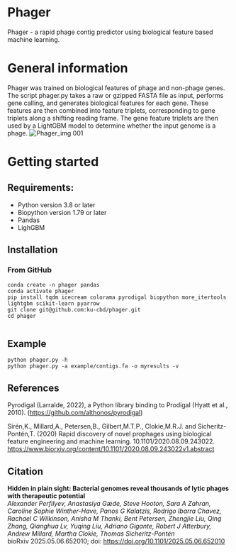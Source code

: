 # Phager

Phager - a rapid phage contig predictor using biological feature based machine learning. 

# General information
Phager was trained on biological features of phage and non-phage genes. The script phager.py takes a raw or gzipped FASTA file as input, performs gene calling, and generates biological features for each gene. These features are then combined into feature triplets, corresponding to gene triplets along a shifting reading frame. The gene feature triplets are then used by a LightGBM model to determine whether the input genome is a phage.
![Phager_img 001](https://github.com/user-attachments/assets/69961a06-c552-4315-a08c-b563a1dad561)



# Getting started 
## Requirements: 

- Python version 3.8 or later
- Biopython version 1.79 or later
- Pandas
- LighGBM


## Installation 
### From GitHub

```
conda create -n phager pandas
conda activate phager
pip install tqdm icecream colorama pyrodigal biopython more_itertools lightgbm scikit-learn pyarrow
git clone git@github.com:ku-cbd/phager.git
cd phager


```

## Example

```
python phager.py -h
python phager.py -a example/contigs.fa -o myresults -v
```
## References

Pyrodigal (Larralde, 2022), a Python library binding to Prodigal (Hyatt et al., 2010). (https://github.com/althonos/pyrodigal)

Sirén,K., Millard,A., Petersen,B., Gilbert,M.T.P., Clokie,M.R.J. and Sicheritz-Pontén,T. (2020) Rapid discovery of novel prophages using biological feature engineering and machine learning. 10.1101/2020.08.09.243022. https://www.biorxiv.org/content/10.1101/2020.08.09.243022v1.abstract

## Citation

**Hidden in plain sight: Bacterial genomes reveal thousands of lytic phages with therapeutic potential**\
*Alexander Perfilyev, Anastasiya Gæde, Steve Hooton, Sara A Zahran, Caroline Sophie Winther-Have, Panos G Kalatzis, Rodrigo Ibarra Chavez, Rachael C Wilkinson, Anisha M Thanki, Bent Petersen, Zhengjie Liu, Qing Zhang, Qianghua Lv, Yuqing Liu, Adriano Gigante, Robert J Atterbury, Andrew Millard, Martha Clokie, Thomas Sicheritz-Pontén*\
bioRxiv 2025.05.06.652010; doi: https://doi.org/10.1101/2025.05.06.652010
